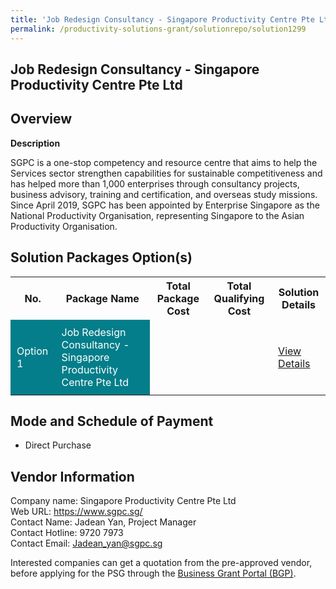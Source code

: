 ```yaml
---
title: 'Job Redesign Consultancy - Singapore Productivity Centre Pte Ltd'
permalink: /productivity-solutions-grant/solutionrepo/solution1299
---
```


## Job Redesign Consultancy - Singapore Productivity Centre Pte Ltd

## Overview

**Description**

SGPC is a one-stop competency and resource centre that aims to help the Services sector strengthen capabilities for sustainable competitiveness and has helped more than 1,000 enterprises through consultancy projects, business advisory, training and certification, and overseas study missions.
Since April 2019, SGPC has been appointed by Enterprise Singapore as the National Productivity Organisation, representing Singapore to the Asian Productivity Organisation. 

## Solution Packages Option(s)

<table>
<tr>
<th><b>No.</b></th>
<th><b>Package Name</b></th>
<th><b>Total Package Cost</b></th>
<th><b>Total Qualifying Cost</b></th>
<th><b>Solution Details</b></th>
</tr>
<tr>
<td style='padding: 10px; background-color: #037E8A; color: #FFFFFF;'>Option 1</td>
<td style='padding: 10px; background-color: #037E8A; color: #FFFFFF;'>Job Redesign Consultancy - Singapore Productivity Centre Pte Ltd</td>
<td style='padding: 10px;'></td>
<td style='padding: 10px;'></td>
<td style='padding: 10px;'><a href='/images/psg/CaseStudiesbySingaporeProductivityCentre.pdf' target='_blank'>View Details</a></td>
</tr>
</table>

## Mode and Schedule of Payment

 - Direct Purchase

## Vendor Information

 Company name: Singapore Productivity Centre Pte Ltd<br>Web URL: https://www.sgpc.sg/<br>Contact Name: Jadean Yan, Project Manager<br>Contact Hotline: 9720 7973 <br>Contact Email: Jadean_yan@sgpc.sg

Interested companies can get a quotation from the pre-approved vendor, before applying for the PSG through the <a href='https://www.businessgrants.gov.sg/' target='_blank' rel='noopener'>Business Grant Portal (BGP)</a>.

<script src="/jquery/resize-tables.js"></script>
